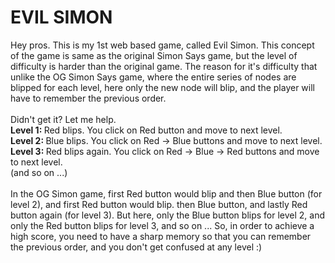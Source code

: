 <h1>EVIL SIMON</h1>

Hey pros. This is my 1st web based game, called Evil Simon.
This concept of the game is same as the original Simon Says game, but the level of difficulty is harder than the original game.
The reason for it's difficulty that unlike the OG Simon Says game, where the entire series of nodes are blipped for each level, here only the new node will blip, and the player will have to remember the previous order.<br /><br />
Didn't get it? Let me help.<br />
<b>Level 1: </b>Red blips. You click on Red button and move to next level.<br />
<b>Level 2: </b>Blue blips. You click on Red -> Blue buttons and move to next level.<br />
<b>Level 3: </b>Red blips again. You click on Red -> Blue -> Red buttons and move to next level.<br />
(and so on ...)<br /><br />
In the OG Simon game, first Red button would blip and then Blue button (for level 2), and first Red button would blip. then Blue button, and lastly Red button again (for level 3).
But here, only the Blue button blips for level 2, and only the Red button blips for level 3, and so on ...
So, in order to achieve a high score, you need to have a sharp memory so that you can remember the previous order, and you don't get confused at any level :)
